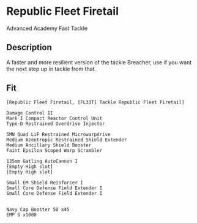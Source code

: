 # Republic Fleet Firetail

Advanced Academy Fast Tackle

## Description

A faster and more resilient version of the tackle Breacher, use if you want the next step up in tackle from that.

## Fit

```
[Republic Fleet Firetail, [FL33T] Tackle Republic Fleet Firetail]

Damage Control II
Mark I Compact Reactor Control Unit
Type-D Restrained Overdrive Injector

5MN Quad LiF Restrained Microwarpdrive
Medium Azeotropic Restrained Shield Extender
Medium Ancillary Shield Booster
Faint Epsilon Scoped Warp Scrambler

125mm Gatling AutoCannon I
[Empty High slot]
[Empty High slot]

Small EM Shield Reinforcer I
Small Core Defense Field Extender I
Small Core Defense Field Extender I


Navy Cap Booster 50 x45
EMP S x1000
```
